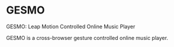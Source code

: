 # GESMO
GESMO: Leap Motion Controlled Online Music Player

GESMO is a cross-browser gesture controlled online music player.
